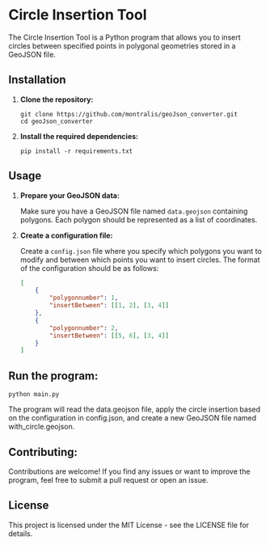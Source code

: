 # Circle Insertion Tool

The Circle Insertion Tool is a Python program that allows you to insert circles between specified points in polygonal geometries stored in a GeoJSON file.

## Installation

1. **Clone the repository:**

    ```
    git clone https://github.com/montralis/geoJson_converter.git
    cd geoJson_converter
    ```

2. **Install the required dependencies:**

    ```
    pip install -r requirements.txt
    ```

## Usage

1. **Prepare your GeoJSON data:**

   Make sure you have a GeoJSON file named `data.geojson` containing polygons. Each polygon should be represented as a list of coordinates.

2. **Create a configuration file:**

   Create a `config.json` file where you specify which polygons you want to modify and between which points you want to insert circles. The format of the configuration should be as follows:

   ```json
   [
       {
           "polygonnumber": 1,
           "insertBetween": [[1, 2], [3, 4]]
       },
       {
           "polygonnumber": 2,
           "insertBetween": [[5, 6], [3, 4]]
       }
   ]

## Run the program:
    python main.py
    
The program will read the data.geojson file, apply the circle insertion based on the configuration in config.json, and create a new GeoJSON file named with_circle.geojson.

## Contributing:
Contributions are welcome! If you find any issues or want to improve the program, feel free to submit a pull request or open an issue.


## License

This project is licensed under the MIT License - see the LICENSE file for details.


